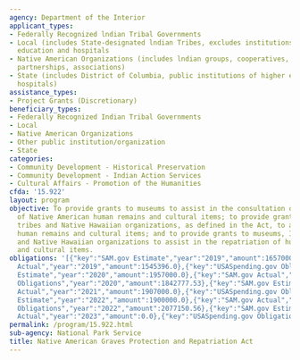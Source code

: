 ```yaml
---
agency: Department of the Interior
applicant_types:
- Federally Recognized lndian Tribal Governments
- Local (includes State-designated lndian Tribes, excludes institutions of higher
  education and hospitals
- Native American Organizations (includes lndian groups, cooperatives, corporations,
  partnerships, associations)
- State (includes District of Columbia, public institutions of higher education and
  hospitals)
assistance_types:
- Project Grants (Discretionary)
beneficiary_types:
- Federally Recognized Indian Tribal Governments
- Local
- Native American Organizations
- Other public institution/organization
- State
categories:
- Community Development - Historical Preservation
- Community Development - Indian Action Services
- Cultural Affairs - Promotion of the Humanities
cfda: '15.922'
layout: program
objective: To provide grants to museums to assist in the consultation on and documentation
  of Native American human remains and cultural items; to provide grants to Indian
  tribes and Native Hawaiian organizations, as defined in the Act, to assist in identifying
  human remains and cultural items; and to provide grants to museums, Indian tribes
  and Native Hawaiian organizations to assist in the repatriation of human remains
  and cultural items.
obligations: '[{"key":"SAM.gov Estimate","year":"2019","amount":1657000.0},{"key":"SAM.gov
  Actual","year":"2019","amount":1545396.0},{"key":"USASpending.gov Obligations","year":"2019","amount":1545396.54},{"key":"SAM.gov
  Estimate","year":"2020","amount":1957000.0},{"key":"SAM.gov Actual","year":"2020","amount":1842777.0},{"key":"USASpending.gov
  Obligations","year":"2020","amount":1842777.53},{"key":"SAM.gov Estimate","year":"2021","amount":1900000.0},{"key":"SAM.gov
  Actual","year":"2021","amount":1907000.0},{"key":"USASpending.gov Obligations","year":"2021","amount":1808567.59},{"key":"SAM.gov
  Estimate","year":"2022","amount":1900000.0},{"key":"SAM.gov Actual","year":"2022","amount":2077151.0},{"key":"USASpending.gov
  Obligations","year":"2022","amount":2077150.56},{"key":"SAM.gov Estimate","year":"2023","amount":3407000.0},{"key":"SAM.gov
  Actual","year":"2023","amount":0.0},{"key":"USASpending.gov Obligations","year":"2023","amount":-105913.03}]'
permalink: /program/15.922.html
sub-agency: National Park Service
title: Native American Graves Protection and Repatriation Act
---
```

